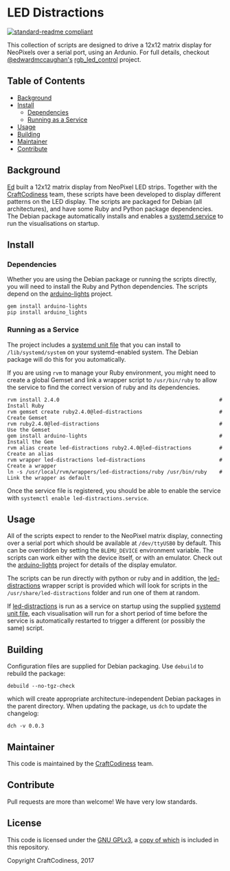 # LED Distractions

[![standard-readme compliant](https://img.shields.io/badge/readme%20style-standard-brightgreen.svg?style=flat-square)](https://github.com/RichardLitt/standard-readme)

This collection of scripts are designed to drive a 12x12 matrix display for NeoPixels over a serial port, using an Ardunio. For full details, checkout [@edwardmccaughan's](https://github.com/edwardmccaughan) [rgb_led_control](https://github.com/edwardmccaughan/rgb_led_control) project.

## Table of Contents

 - [Background](#background)
 - [Install](#install)
   - [Dependencies](#dependencies)
   - [Running as a Service](#running-as-a-service)
 - [Usage](#usage)
 - [Building](#building)
 - [Maintainer](#maintainer)
 - [Contribute](#contribute)

## Background

[Ed](https://github.com/edwardmccaughan) built a 12x12 matrix display from NeoPixel LED strips. Together with the [CraftCodiness](https://github.com/craftcodiness) team, these scripts have been developed to display different patterns on the LED display. The scripts are packaged for Debian (all architectures), and have some Ruby and Python package dependencies. The Debian package automatically installs and enables a [systemd service](rcscripts/led-distractions.service) to run the visualisations on startup.

## Install

### Dependencies

Whether you are using the Debian package or running the scripts directly, you will need to install the Ruby and Python dependencies. The scripts depend on the [arduino-lights](https://github.com/craftcodiness/arduino-lights) project.

```
gem install arduino-lights
pip install arduino_lights
```

### Running as a Service

The project includes a [systemd unit file](rcscripts/led-distractions.service) that you can install to `/lib/systemd/system` on your systemd-enabled system. The Debian package will do this for you automatically.
 
If you are using `rvm` to manage your Ruby environment, you might need to create a global Gemset and link a wrapper script to `/usr/bin/ruby` to allow the service to find the correct version of ruby and its dependencies.

```
rvm install 2.4.0                                                    # Install Ruby
rvm gemset create ruby2.4.0@led-distractions                         # Create Gemset
rvm ruby2.4.0@led-distractions                                       # Use the Gemset
gem install arduino-lights                                           # Install the Gem
rvm alias create led-distractions ruby2.4.0@led-distractions         # Create an alias
rvm wrapper led-distractions led-distractions                        # Create a wrapper
ln -s /usr/local/rvm/wrappers/led-distractions/ruby /usr/bin/ruby    # Link the wrapper as default
```

Once the service file is registered, you should be able to enable the service with `systemctl enable led-distractions.service`.

## Usage

All of the scripts expect to render to the NeoPixel matrix display, connecting over a serial port which should be available at `/dev/ttyUSB0` by default. This can be overridden by setting the `BLEMU_DEVICE` environment variable. The scripts can work either with the device itself, or with an emulator. Check out the [arduino-lights](https://github.com/craftcodiness/arduino-lights) project for details of the display emulator.

The scripts can be run directly with python or ruby and in addition, the [led-distractions](led-distractions) wrapper script is provided which will look for scripts in the `/usr/share/led-distractions` folder and run one of them at random.

If [led-distractions](led-distractions) is run as a service on startup using the supplied [systemd unit file](rcscripts/led-distractions.service), each visualisation will run for a short period of time before the service is automatically restarted to trigger a different (or possibly the same) script.

## Building

Configuration files are supplied for Debian packaging. Use `debuild` to rebuild the package:

```
debuild --no-tgz-check
```

which will create appropriate architecture-independent Debian packages in the parent directory. When updating the package, us `dch` to update the changelog:

```
dch -v 0.0.3
```

## Maintainer

This code is maintained by the [CraftCodiness](https://github.com/craftcodiness) team.

## Contribute

Pull requests are more than welcome! We have very low standards.

## License

This code is licensed under the [GNU GPLv3](https://www.gnu.org/licenses/gpl.txt), a [copy of which](LICENSE) is included in this repository.

Copyright CraftCodiness, 2017

